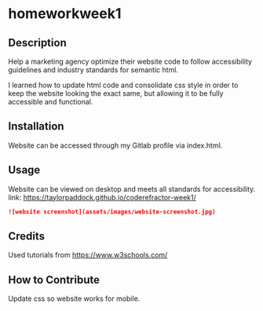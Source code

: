 # homeworkweek1

## Description

Help a marketing agency optimize their website code to follow accessibility guidelines and industry standards for semantic html.

I learned how to update html code and consolidate css style in order to keep the website looking the exact same, but allowing it to be fully accessible and functional.

## Installation

Website can be accessed through my Gitlab profile via index.html.

## Usage

Website can be viewed on desktop and meets all standards for accessibility.
link: https://taylorpaddock.github.io/coderefractor-week1/

```md
![website screenshot](assets/images/website-screenshot.jpg)
```

## Credits

Used tutorials from https://www.w3schools.com/

## How to Contribute

Update css so website works for mobile.
